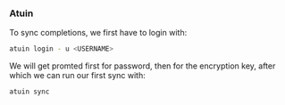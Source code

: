 
### Atuin

To sync completions, we first have to login with:

```sh
atuin login - u <USERNAME>
```

We will get promted first for password, then for the encryption key, after which we can run our first sync with:

```sh
atuin sync
```
